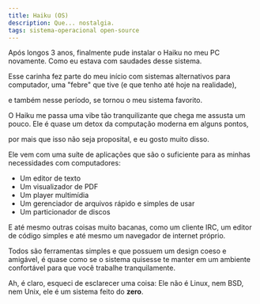 ```yaml
---
title: Haiku (OS)
description: Que... nostalgia.
tags: sistema-operacional open-source
---
```


Após longos 3 anos, finalmente pude instalar o Haiku no meu PC
novamente. Como eu estava com saudades desse sistema.

Esse carinha fez parte do meu início com sistemas alternativos para
computador, uma \"febre\" que tive (e que tenho até hoje na realidade),

e também nesse período, se tornou o meu sistema favorito.

O Haiku me passa uma vibe tão tranquilizante que chega me assusta um
pouco. Ele é quase um detox da computação moderna em alguns pontos,

por mais que isso não seja proposital, e eu gosto muito disso.

Ele vem com uma suíte de aplicações que são o suficiente para as minhas
necessidades com computadores:

- Um editor de texto
- Um visualizador de PDF
- Um player multimídia
- Um gerenciador de arquivos rápido e simples de usar
- Um particionador de discos

E até mesmo outras coisas muito bacanas, como um cliente IRC, um editor
de código simples e até mesmo um navegador de internet próprio.

Todos são ferramentas simples e que possuem um design coeso e amigável,
é quase como se o sistema quisesse te manter em um ambiente confortável
para que você trabalhe tranquilamente.

Ah, é claro, esqueci de esclarecer uma coisa: Ele não é Linux, nem BSD,
nem Unix, ele é um sistema feito do **zero**.
